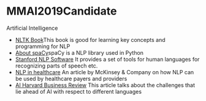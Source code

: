 # MMAI2019Candidate
Artificial Intelligence

- [NLTK Book](https://www.nltk.org/book/)This book is good for learning key concepts and programming for NLP
- [About spaCy](https://spacy.io/)spaCy is a NLP library used in Python
- [Stanford NLP Software](https://stanfordnlp.github.io/CoreNLP/) It provides a set of tools for human languages for recognizing parts of speech etc.
- [NLP in healthcare](https://www.mckinsey.com/industries/healthcare-systems-and-services/our-insights/natural-language-processing-in-healthcare) An article by McKinsey & Company on how NLP can be used by healthcare payers and providers
- [AI Harvard Business Review](https://hbr.org/2018/07/ais-next-great-challenge-understanding-the-nuances-of-language) This article talks about the challenges that lie ahead of AI with respect to different languages
